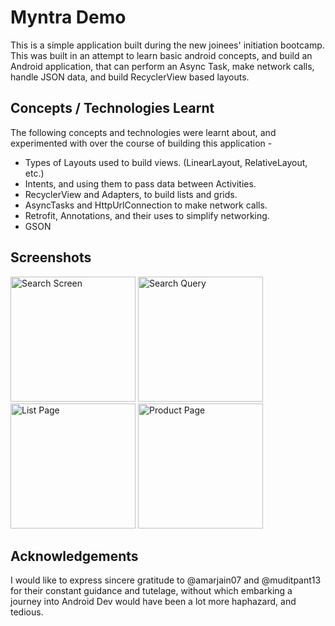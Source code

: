 # Myntra Demo
This is a simple application built during the new joinees' initiation bootcamp.
This was built in an attempt to learn basic android concepts, and build an Android application,
that can perform an Async Task, make network calls, handle JSON data, and build RecyclerView based
layouts.

## Concepts / Technologies Learnt
The following concepts and technologies were learnt about, and experimented with over the course
of building this application -

- Types of Layouts used to build views. (LinearLayout, RelativeLayout, etc.)
- Intents, and using them to pass data between Activities.
- RecyclerView and Adapters, to build lists and grids.
- AsyncTasks and HttpUrlConnection to make network calls.
- Retrofit, Annotations, and their uses to simplify networking.
- GSON

## Screenshots
<img src="https://user-images.githubusercontent.com/11678594/28377550-bb9f3f90-6cca-11e7-9ac8-cc53076b037a.png" alt="Search Screen" width="200px" height="" />  <img src="https://user-images.githubusercontent.com/11678594/28377549-bb9b88e6-6cca-11e7-91f7-76888a3f3fca.png" alt="Search Query" width="200px" height="" />  <img src="https://user-images.githubusercontent.com/11678594/28377548-bb7b6e58-6cca-11e7-84d8-89feb3a9de96.png" alt="List Page" width="200px" height="" />   <img src="https://user-images.githubusercontent.com/11678594/28377545-bb3c7e8c-6cca-11e7-962e-43be6796c7f0.png" alt="Product Page" width="200px" height="" />

## Acknowledgements
I would like to express sincere gratitude to @amarjain07 and @muditpant13 for their constant guidance and tutelage, without which embarking a journey into Android Dev would have been a lot more haphazard, and tedious.
